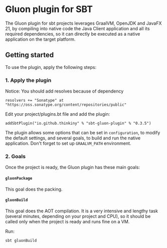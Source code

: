 # Gluon plugin for SBT

The Gluon plugin for sbt projects leverages GraalVM, OpenJDK and JavaFX 21,
by compiling into native code the Java Client application and all its required dependencies,
so it can directly be executed as a native application on the target platform.

## Getting started

To use the plugin, apply the following steps:

### 1. Apply the plugin


Notice: You should add resolves because of dependency

    resolvers += "Sonatype" at "https://oss.sonatype.org/content/repositories/public"

Edit your project/plugins.bt file and add the plugin:

    addSbtPlugin("io.github.thinkiny" % "sbt-gluon-plugin" % "0.3.5")

The plugin allows some options that can be set in `configuration`, to modify the default settings, and several goals, to build and run the native application.
Don't forget to set up `GRAALVM_PATH` environment.

### 2. Goals

Once the project is ready, the Gluon plugin has these main goals:

#### `gluonPackage`

This goal does the packing.

#### `gluonBuild`

This goal does the AOT compilation. It is a very intensive and lengthy task (several minutes, depending on your project and CPU), so it should be called only when the project is ready and runs fine on a VM.

Run:

    sbt gluonBuild
